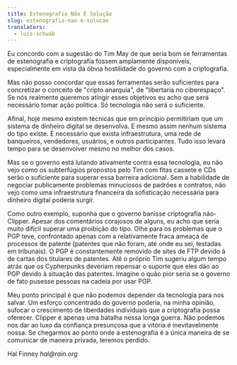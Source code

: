 ```yaml
---
title: Estenografia Não É Solução
slug: estenografia-nao-e-solucao
translators:
  - luis-schwab
---
```


Eu concordo com a sugestão do Tim May de que seria bom se ferramentas de estenografia e criptografia fossem amplamente disponíveis, especialmente em vista da óbvia hostilidade do governo com a criptografia.

Mas não posso concordar que essas ferramentas serão suficientes para concretizar o conceito de "cripto anarquia", de "libertaria no ciberespaço". Se nós realmente queremos atingir esses objetivos eu acho que será necessário tomar ação política. Só tecnologia não será o suficiente.

Afinal, hoje mesmo existem técnicas que em princípio permitiriam que um sistema de dinheiro digital se desenvolva. E mesmo assim nenhum sistema do tipo existe. É necessário que exista infraestrutura, uma rede de banqueiros, vendedores, usuários, e outros participantes. Tudo isso levará tempo para se desenvolver mesmo no melhor dos casos.

Mas se o governo está lutando ativamente contra essa tecnologia, eu não vejo como os subterfúgios propostos pelo Tim com fitas cassete e CDs serão o suficiente para superar essa barreira adicional. Sem a habilidade de negociar publicamente problemas minuciosos de padrões e contratos, não vejo como uma infraestrutura financeira da sofisticação necessária para dinheiro digital poderia surgir.

Como outro exemplo, suponha que o governo banisse criptografia não-Clipper. Apesar dos comentários corajosos de alguns, eu acho que seria muito difícil superar uma proibição do tipo. Olhe para os problemas que o PGP teve, confrontado apenas com a relativamente fraca ameaça de processos de patente (patentes que não foram, até onde eu sei, testadas em tribunais). O PGP é constantemente removido de sites de FTP devido à de cartas dos titulares de patentes. Até o próprio Tim sugeriu algum tempo atrás que os Cypherpunks deveriam repensar o suporte que eles dão ao PGP devido à situação das patentes. Imagine o quão pior seria se o governo de fato pusesse pessoas na cadeia por usar PGP.

Meu ponto principal é que não podemos depender da tecnologia para nos salvar. Um esforço concentrado do governo poderia, na minha opinião, sufocar o crescimento de liberdades individuais que a criptografia possa oferecer. Clipper é apenas uma batalha nessa longa guerra. Não podemos nos dar ao luxo da confiança presunçosa que a vitória é inevitavelmente nossa. Se chegarmos ao ponto onde a estenografia é a única maneira de se comunicar de maneira privada, teremos perdido.

Hal Finney
_hal@rain.org_
